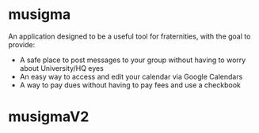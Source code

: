 # musigma

An application designed to be a useful tool for fraternities, with the goal to provide:
- A safe place to post messages to your group without having to worry about University/HQ eyes
- An easy way to access and edit your calendar via Google Calendars
- A way to pay dues without having to pay fees and use a checkbook
# musigmaV2
